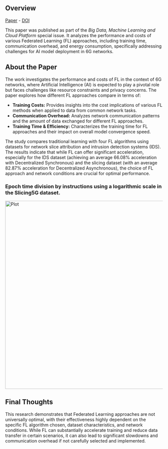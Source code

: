 ## Overview

[Paper](/files/papers/bigdata2025/paper.pdf) - [DOI](https://doi.org/10.1016/j.bdr.2025.100510)

This paper was published as part of the *Big Data, Machine Learning and Cloud Platform* special issue. It analyzes the performance and costs of various Federated Learning (FL) approaches, including training time, communication overhead, and energy consumption, specifically addressing challenges for AI model deployment in 6G networks.

## About the Paper

The work investigates the performance and costs of FL in the context of 6G networks, where Artificial Intelligence (AI) is expected to play a pivotal role but faces challenges like resource constraints and privacy concerns. The paper explores how different FL approaches compare in terms of:

*   **Training Costs:** Provides insights into the cost implications of various FL methods when applied to data from common network tasks.
*   **Communication Overhead:** Analyzes network communication patterns and the amount of data exchanged for different FL approaches.
*   **Training Time & Efficiency:** Characterizes the training time for FL approaches and their impact on overall model convergence speed.

The study compares traditional learning with four FL algorithms using datasets for network slice attribution and intrusion detection systems (IDS). The results indicate that while FL can offer significant acceleration, especially for the IDS dataset (achieving an average 66.08% acceleration with Decentralized Synchronous) and the slicing dataset (with an average 82.87% acceleration for Decentralized Asynchronous), the choice of FL approach and network conditions are crucial for optimal performance.

### Epoch time division by instructions using a logarithmic scale in the Slicing5G dataset.

<img src="/files/papers/bigdata2025/plot.png" alt="Plot" width="600" />

## Final Thoughts

This research demonstrates that Federated Learning approaches are not universally optimal, with their effectiveness highly dependent on the specific FL algorithm chosen, dataset characteristics, and network conditions. While FL can substantially accelerate training and reduce data transfer in certain scenarios, it can also lead to significant slowdowns and communication overhead if not carefully selected and implemented.